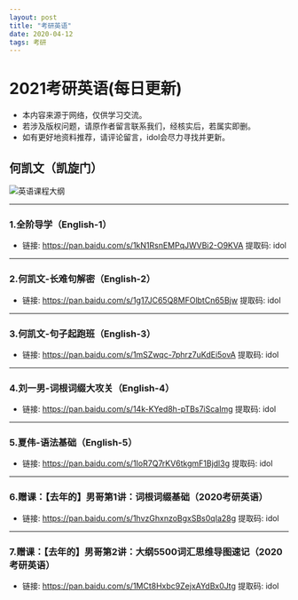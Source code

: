 ```yaml
---
layout: post
title: "考研英语"
date: 2020-04-12
tags: 考研  
---
```

# 2021考研英语(每日更新)

* 本内容来源于网络，仅供学习交流。
* 若涉及版权问题，请原作者留言联系我们，经核实后，若属实即删。
* 如有更好地资料推荐，请评论留言，idol会尽力寻找并更新。

## 何凯文（凯旋门）
![英语课程大纲](https://note.youdao.com/yws/api/personal/file/C696751D64D947D1BFD11B3F5F81C039?method=download&shareKey=32add48406abdd3d3ff8aa602c3266f9)

----------

###  1.全阶导学（English-1）
- 链接: https://pan.baidu.com/s/1kN1RsnEMPqJWVBi2-O9KVA 提取码: idol

----------

### 2.何凯文-长难句解密（English-2）
- 链接: https://pan.baidu.com/s/1g17JC65Q8MFOlbtCn65Bjw 提取码: idol

----------

### 3.何凯文-句子起跑班（English-3）
- 链接: https://pan.baidu.com/s/1mSZwqc-7phrz7uKdEi5ovA 提取码: idol

----------

### 4.刘一男-词根词缀大攻关（English-4）
- 链接: https://pan.baidu.com/s/14k-KYed8h-pTBs7iScaImg 提取码: idol

----------

### 5.夏伟-语法基础（English-5）

- 链接: https://pan.baidu.com/s/1IoR7Q7rKV6tkgmF1Bjdl3g 提取码: idol

----------

### 6.赠课：【去年的】男哥第1讲：词根词缀基础（2020考研英语）

- 链接: https://pan.baidu.com/s/1hvzGhxnzoBgxSBs0qIa28g 提取码: idol

----------

### 7.赠课：【去年的】男哥第2讲：大纲5500词汇思维导图速记（2020考研英语）

- 链接: https://pan.baidu.com/s/1MCt8Hxbc9ZejxAYdBx0Jtg 提取码: idol
